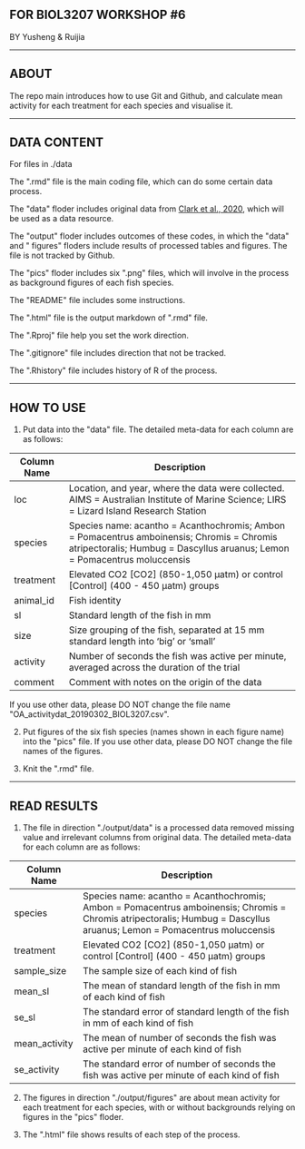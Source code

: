 ## FOR BIOL3207 WORKSHOP #6
BY Yusheng & Ruijia

---

## ABOUT

The repo main introduces how to use Git and Github, and calculate mean activity for each treatment for each species and visualise it.

---

## DATA CONTENT

For files in ./data

The ".rmd" file is the main coding file, which can do some certain data process.

The "data" floder includes original data from [Clark et al., 2020](https://doi.org/10.1038/s41586-019-1903-y), which will be used as a data resource.

The "output" floder includes outcomes of these codes, in which the "data" and " figures" floders include results of processed tables and figures. The file is not tracked by Github.

The "pics" floder includes six ".png" files, which will involve in the process as background figures of each fish species.

The "README" file includes some instructions.

The ".html" file is the output markdown of ".rmd" file.

The ".Rproj" file help you set the work direction.

The ".gitignore" file includes direction that not be tracked.

The ".Rhistory" file includes history of  R of the process.

---

## HOW TO USE

1. Put data into the "data" file. The detailed meta-data for each column are as follows:

| Column Name | Description|
| - | - |
| loc | Location, and year, where the data were collected. AIMS = Australian Institute of Marine Science; LIRS = Lizard Island Research Station|
| species | Species name: acantho = Acanthochromis; Ambon = Pomacentrus amboinensis; Chromis = Chromis atripectoralis; Humbug = Dascyllus aruanus; Lemon = Pomacentrus moluccensis|
| treatment | Elevated CO2 [CO2] (850-1,050 µatm) or control [Control] (400 - 450 µatm) groups|
| animal_id | Fish identity|
| sl | Standard length of the fish in mm|
| size | Size grouping of the fish, separated at 15 mm standard length into ‘big’ or ‘small’|
| activity | Number of seconds the fish was active per minute, averaged across the duration of the trial|
| comment | Comment with notes on the origin of the data|

If you use other data, please DO NOT change the file name "OA_activitydat_20190302_BIOL3207.csv".

2. Put figures of the six fish species (names shown in each figure name) into the "pics" file. If you use other data, please DO NOT change the file names of the figures.

3. Knit the ".rmd" file.

---

## READ RESULTS

1. The file in direction "./output/data" is a processed data removed missing value and irrelevant columns from original data. The detailed meta-data for each column are as follows:

| Column Name | Description |
| - | - |
| species | Species name: acantho = Acanthochromis; Ambon = Pomacentrus amboinensis; Chromis = Chromis atripectoralis; Humbug = Dascyllus aruanus; Lemon = Pomacentrus moluccensis| 
| treatment | Elevated CO2 [CO2] (850-1,050 µatm) or control [Control] (400 - 450 µatm) groups|
| sample_size | The sample size of each kind of fish|
| mean_sl | The mean of standard length of the fish in mm of each kind of fish|
| se_sl | The standard error of standard length of the fish in mm of each kind of fish|
| mean_activity | The mean of number of seconds the fish was active per minute of each kind of fish|
| se_activity | The standard error of number of seconds the fish was active per minute of each kind of fish|

2. The figures in direction "./output/figures" are about mean activity for each treatment for each species, with or without backgrounds relying on figures in the "pics" floder.

3. The ".html" file shows results of each step of the process.
